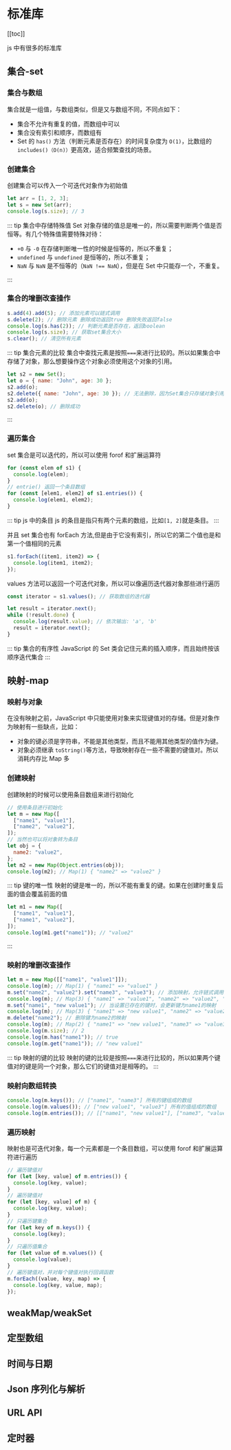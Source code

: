 # 标准库

[[toc]]

js 中有很多的标准库

## 集合-set

### 集合与数组

集合就是一组值，与数组类似，但是又与数组不同，不同点如下：

- 集合不允许有重复的值，而数组中可以
- 集合没有索引和顺序，而数组有
- Set 的 `has()` 方法（判断元素是否存在）的时间复杂度为 `O(1)`，比数组的 `includes()（O(n)）`更高效，适合频繁查找的场景。

### 创建集合

创建集合可以传入一个可迭代对象作为初始值

```js
let arr = [1, 2, 3];
let s = new Set(arr);
console.log(s.size); // 3
```

::: tip 集合中存储特殊值
Set 对象存储的值总是唯一的，所以需要判断两个值是否恒等。有几个特殊值需要特殊对待：

- `+0` 与 `-0` 在存储判断唯一性的时候是恒等的，所以不重复；
- `undefined` 与 `undefined` 是恒等的，所以不重复；
- `NaN` 与 `NaN` 是不恒等的（`NaN !== NaN`），但是在 Set 中只能存一个，不重复。

:::

### 集合的增删改查操作

```js
s.add(4).add(5); // 添加元素可以链式调用
s.delete(2); // 删除元素 删除成功返回true 删除失败返回false
console.log(s.has(2)); // 判断元素是否存在，返回boolean
console.log(s.size); // 获取set集合大小
s.clear(); // 清空所有元素
```

::: tip 集合元素的比较
集合中查找元素是按照`===`来进行比较的。所以如果集合中存储了对象，那么想要操作这个对象必须使用这个对象的引用。

```js
let s2 = new Set();
let o = { name: "John", age: 30 };
s2.add(o);
s2.delete({ name: "John", age: 30 }); // 无法删除，因为Set集合只存储对象引用，而不是对象本身
s2.add(o);
s2.delete(o); // 删除成功
```

:::

### 遍历集合

set 集合是可以迭代的，所以可以使用 forof 和扩展运算符

```js
for (const elem of s1) {
  console.log(elem);
}
// entrie() 返回一个条目数组
for (const [elem1, elem2] of s1.entries()) {
  console.log(elem1, elem2);
}
```

::: tip js 中的条目
js 的条目是指只有两个元素的数组，比如`[1, 2]`就是条目。
:::

并且 set 集合也有 forEach 方法,但是由于它没有索引，所以它的第二个值也是和第一个值相同的元素

```js
s1.forEach((item1, item2) => {
  console.log(item1, item2);
});
```

values 方法可以返回一个可迭代对象，所以可以像遍历迭代器对象那些进行遍历

```js
const iterator = s1.values(); // 获取数组的迭代器

let result = iterator.next();
while (!result.done) {
  console.log(result.value); // 依次输出: 'a', 'b'
  result = iterator.next();
}
```

::: tip 集合的有序性
JavaScript 的 Set 类会记住元素的插入顺序，而且始终按该顺序迭代集合
:::

## 映射-map

### 映射与对象

在没有映射之前，JavaScript 中只能使用对象来实现键值对的存储。但是对象作为映射有一些缺点，比如：

- 对象的键必须是字符串，不能是其他类型，而且不能用其他类型的值作为键。
- 对象必须继承 `toString()`等方法，导致映射存在一些不需要的键值对。所以消耗内存比 Map 多

### 创建映射

创建映射的时候可以使用条目数组来进行初始化

```js
// 使用条目进行初始化
let m = new Map([
  ["name1", "value1"],
  ["name2", "value2"],
]);
// 当然也可以将对象转为条目
let obj = {
  name2: "value2",
};
let m2 = new Map(Object.entries(obj));
console.log(m2); // Map(1) { "name2" => "value2" }
```

::: tip 键的唯一性
映射的键是唯一的，所以不能有重复的键。如果在创建时重复后面的值会覆盖前面的值

```js
let m1 = new Map([
  ["name1", "value1"],
  ["name1", "value2"],
]);
console.log(m1.get("name1")); // "value2"
```

:::

### 映射的增删改查操作

```js {5}
let m = new Map([["name1", "value1"]]);
console.log(m); // Map(1) { "name1" => "value1" }
m.set("name2", "value2").set("name3", "value3"); // 添加映射，允许链式调用
console.log(m); // Map(3) { "name1" => "value1", "name2" => "value2", "name3" => "value3" }
m.set("name1", "new value1"); // 当设置已存在的键时，会更新键为name1的映射
console.log(m); // Map(3) { "name1" => "new value1", "name2" => "value2", "name3" => "value3" }
m.delete("name2"); // 删除键为name2的映射
console.log(m); // Map(2) { "name1" => "new value1", "name3" => "value3" }
console.log(m.size); // 2
console.log(m.has("name1")); // true
console.log(m.get("name1")); // "new value1"
```

::: tip 映射的键的比较
映射的键的比较是按照`===`来进行比较的，所以如果两个键值对的键是同一个对象，那么它们的键值对是相等的。
:::

### 映射向数组转换

```js
console.log(m.keys()); // ["name1", "name3"] 所有的键组成的数组
console.log(m.values()); // ["new value1", "value3"] 所有的值组成的数组
console.log(m.entries()); // [["name1", "new value1"], ["name3", "value3"]] 所有的键值对组成的数组
```

### 遍历映射

映射也是可迭代对象，每一个元素都是一个条目数组，可以使用 forof 和扩展运算符进行遍历

```js
// 遍历键值对
for (let [key, value] of m.entries()) {
  console.log(key, value);
}
// 遍历键值对
for (let [key, value] of m) {
  console.log(key, value);
}
// 只遍历键集合
for (let key of m.keys()) {
  console.log(key);
}
// 只遍历值集合
for (let value of m.values()) {
  console.log(value);
}
// 遍历键值对，并对每个键值对执行回调函数
m.forEach((value, key, map) => {
  console.log(key, value, map);
});
```

## weakMap/weakSet

## 定型数组

## 时间与日期

## Json 序列化与解析

## URL API

## 定时器
